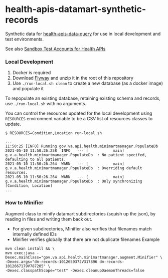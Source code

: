 # health-apis-datamart-synthetic-records

Synthetic data for [health-apis-data-query](https://github.com/department-of-veterans-affairs/health-apis-data-query)
for use in local development and test environments.

See also
[Sandbox Test Accounts for Health APIs](https://github.com/department-of-veterans-affairs/vets-api-clients/blob/master/test_accounts/health_test_accounts.md)

### Local Development

1. Docker is required
2. Download [Flyway](https://flywaydb.org/download/) and unzip it in the root of this repository
3. Use `./run-local.sh clean` to create a new database (as a docker image) and populate it

To repopulate an existing database, retaining existing schema and records, use `./run-local.sh`
with no arguments.

You can control the resources updated for the local development using `RESOURCES` environment
variable to be a CSV list of resources classes to update.

```
$ RESOURCES=Condition,Location run-local.sh

...
11:50:25 [INFO] Running gov.va.api.health.minimartmanager.PopulateDb
2021-05-10 11:50:26.258  INFO   --- [           main] g.v.a.health.minimartmanager.PopulateDb  : No patient specifed, defaulting to all patients.
2021-05-10 11:50:26.264  WARN   --- [           main] g.v.a.health.minimartmanager.PopulateDb  : Overriding default resources.
2021-05-10 11:50:26.264  WARN   --- [           main] g.v.a.health.minimartmanager.PopulateDb  : Only synchronizing [Condition, Location]
...

```

### How to Minifier
Augment class to minify datamart subdirectories (squish up the json), by reading in files and writing them back out.
* For given subdirectories, Minifier also verifies that filenames match internally defined IDs
* Minifier verifies globally that there are not duplicate filenames
Example
```
mvn clean install && \
mvn exec:java -Dexec.mainClass="gov.va.api.health.minimartmanager.augment.Minifier" \
-Dexec.args="dm-records-1012659372V317896 dm-records-1012667179V787205" \
-Dexec.classpathScope="test" -Dexec.cleanupDaemonThreads=false
```